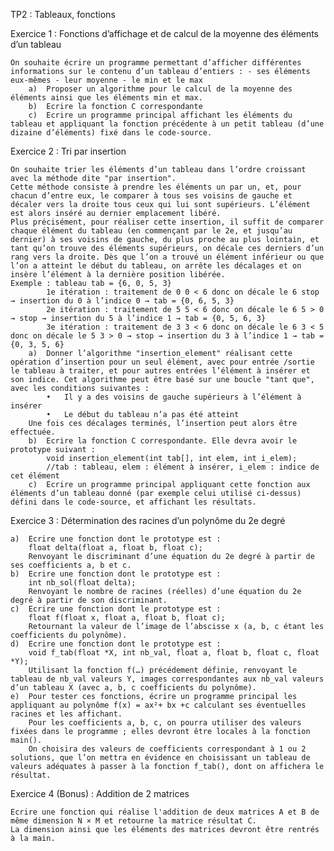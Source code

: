 TP2 : Tableaux, fonctions


Exercice 1 : Fonctions d’affichage et de calcul de la moyenne des éléments d’un tableau

    On souhaite écrire un programme permettant d’afficher différentes informations sur le contenu d’un tableau d’entiers : - ses éléments eux-mêmes - leur moyenne - le min et le max 
        a)  Proposer un algorithme pour le calcul de la moyenne des éléments ainsi que les éléments min et max. 
        b)	Ecrire la fonction C correspondante
        c)	Ecrire un programme principal affichant les éléments du tableau et appliquant la fonction précédente à un petit tableau (d’une dizaine d’éléments) fixé dans le code-source. 


Exercice 2 : Tri par insertion

    On souhaite trier les éléments d’un tableau dans l’ordre croissant avec la méthode dite "par insertion".  
    Cette méthode consiste à prendre les éléments un par un, et, pour chacun d’entre eux, le comparer à tous ses voisins de gauche et décaler vers la droite tous ceux qui lui sont supérieurs. L’élément est alors inséré au dernier emplacement libéré.  
    Plus précisément, pour réaliser cette insertion, il suffit de comparer chaque élément du tableau (en commençant par le 2e, et jusqu’au dernier) à ses voisins de gauche, du plus proche au plus lointain, et tant qu’on trouve des éléments supérieurs, on décale ces derniers d’un rang vers la droite. Dès que l’on a trouvé un élément inférieur ou que l’on a atteint le début du tableau, on arrête les décalages et on insère l’élément à la dernière position libérée.  
    Exemple : tableau tab = {6, 0, 5, 3}  
            1e itération : traitement de 0 0 < 6 donc on décale le 6 stop → insertion du 0 à l’indice 0 → tab = {0, 6, 5, 3} 
            2e itération : traitement de 5 5 < 6 donc on décale le 6 5 > 0 → stop → insertion du 5 à l’indice 1 → tab = {0, 5, 6, 3} 
            3e itération : traitement de 3 3 < 6 donc on décale le 6 3 < 5 donc on décale le 5 3 > 0 → stop → insertion du 3 à l’indice 1 → tab = {0, 3, 5, 6}
        a)	Donner l’algorithme "insertion_element" réalisant cette opération d’insertion pour un seul élément, avec pour entrée /sortie le tableau à traiter, et pour autres entrées l’élément à insérer et son indice. Cet algorithme peut être basé sur une boucle "tant que", avec les conditions suivantes :  
            •	Il y a des voisins de gauche supérieurs à l’élément à insérer
            •	Le début du tableau n’a pas été atteint  
        Une fois ces décalages terminés, l’insertion peut alors être effectuée. 
        b)	Ecrire la fonction C correspondante. Elle devra avoir le prototype suivant :  
            void insertion_element(int tab[], int elem, int i_elem);  
            //tab : tableau, elem : élément à insérer, i_elem : indice de cet élément  
        c)	Ecrire un programme principal appliquant cette fonction aux éléments d’un tableau donné (par exemple celui utilisé ci-dessus) défini dans le code-source, et affichant les résultats. 



Exercice 3 : Détermination des racines d’un polynôme du 2e degré 

    a)	Ecrire une fonction dont le prototype est :
        float delta(float a, float b, float c); 
        Renvoyant le discriminant d’une équation du 2e degré à partir de ses coefficients a, b et c. 
    b)	Ecrire une fonction dont le prototype est :
        int nb_sol(float delta); 
        Renvoyant le nombre de racines (réelles) d’une équation du 2e degré à partir de son discriminant. 
    c)	Ecrire une fonction dont le prototype est :
        float f(float x, float a, float b, float c); 
        Retournant la valeur de l’image de l’abscisse x (a, b, c étant les coefficients du polynôme). 
    d)	Ecrire une fonction dont le prototype est :
        void f_tab(float *X, int nb_val, float a, float b, float c, float *Y); 
        Utilisant la fonction f(…) précédement définie, renvoyant le tableau de nb_val valeurs Y, images correspondantes aux nb_val valeurs d’un tableau X (avec a, b, c coefficients du polynôme). 
    e)	Pour tester ces fonctions, écrire un programme principal les appliquant au polynôme f(x) = ax²+ bx +c calculant ses éventuelles racines et les affichant.
        Pour les coefficients a, b, c, on pourra utiliser des valeurs fixées dans le programme ; elles devront être locales à la fonction main().
        On choisira des valeurs de coefficients correspondant à 1 ou 2 solutions, que l’on mettra en évidence en choisissant un tableau de valeurs adéquates à passer à la fonction f_tab(), dont on affichera le résultat.



Exercice 4 (Bonus) : Addition de 2 matrices

    Ecrire une fonction qui réalise l'addition de deux matrices A et B de même dimension N × M et retourne la matrice résultat C.
    La dimension ainsi que les éléments des matrices devront être rentrés à la main.